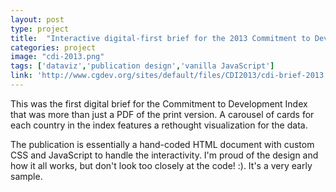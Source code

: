 ```yaml
---
layout: post
type: project
title:  "Interactive digital-first brief for the 2013 Commitment to Development Index"
categories: project
image: "cdi-2013.png"
tags: ['dataviz','publication design','vanilla JavaScript']
link: 'http://www.cgdev.org/sites/default/files/CDI2013/cdi-brief-2013.html'
---
```


This was the first digital brief for the Commitment to Development Index that was more than just a PDF of the print version. A carousel of cards for each country in the index features a rethought visualization for the data.

The publication is essentially a hand-coded HTML document with custom CSS and JavaScript to handle the interactivity. I'm proud of the design and how it all works, but don't look too closely at the code! :). It's a very early sample.